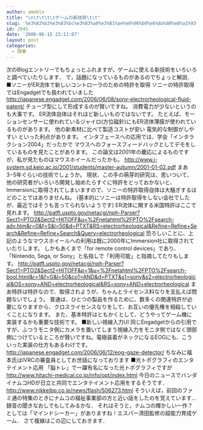 ```yaml
---
author: ameblo
title: "\n\t\t\t\tゲームの新技術\t\t"
slug: '%e3%82%b2%e3%83%bc%e3%83%a0%e3%81%ae%e6%96%b0%e6%8a%80%e8%a1%93'
id: 2945
date: '2006-06-15 23:11:07'
layout: post
categories:
  - 随筆
---
```


次のBlogエントリーでもちょっとふれますが，ゲームに使える新技術をいろいろと調べていたりします． で，話題になっているものがあるのでちょっと解説． ■ソニーがER流体で新しいコントローラのための特許を取得 ソニーの特許取得ではEngadgetでも扱われていました http://japanese.engadget.com/2006/06/08/sony-electrorheological-fluid-patent/ チューブ型にして形成するのが賢いですね。 消費電力が少ないというのも大事です。 ER流体自体はそれほど新しいものではないです。 たとえば、モーションセンサーに使われているジャイロ(方位磁針)にもER流体薄膜が使われているものがあります。 他の新素材に比べて製造コストが安い 電気的な制御がしやすい といった利点があります。 インタフェースへの応用では、学会「インタラクション2004」だったかで マウスへのフォースフィードバックとしてデモをしているものを見たことがあります。 この論文は2001年の慶応によるものですが、私が見たものはマウスホイールだったかも。 http://www.i-system.sd.keio.ac.jp/2001/students/master-autumn/2001-01-02.pdf まあ3−5年ぐらいの技術でしょうか。 現状、この手の萌芽的研究は、思いついて、他の研究者がいろいろ開発し始めたらすぐに特許をとっておかないと、Immersionに取得されてしまいますので、ソニーの特許取得自体は大騒ぎするほどのことではありませんね。 (基本的にソニーは特許取得をしない会社でしたが、最近ではそうも言ってられないようです) ER流体に関する米国特許はここで見れます。 http://patft.uspto.gov/netacgi/nph-Parser?Sect1=PTO2&Sect2=HITOFF&u=%2Fnetahtml%2FPTO%2Fsearch-adv.htm&r=0&f=S&l=50&d=PTXT&RS=electrorheological&Refine=Refine+Search&Refine=Refine+Search&Query=electrorheological 恐ろしいことに、上記のようなマウスホイールへの利用は既に2000年にImmersion社に取得されていたりします。 しかもあくまで「for remote control devices」であり、「Nintendo, Sega, or Sony」と名指しで「利用可能」と指摘してたりもします。 http://patft.uspto.gov/netacgi/nph-Parser?Sect1=PTO2&Sect2=HITOFF&p=1&u=%2Fnetahtml%2FPTO%2Fsearch-bool.html&r=1&f=G&l=50&co1=AND&d=PTXT&s1=sony&s2=electrorheological&OS=sony+AND+electrorheological&RS=sony+AND+electrorheological まあ特許は特許なので、取得されようが、ちゃんとライセンス料なりを支払えば問題ないでしょう。 普通は、ひとつの製品を作るために、数多くの関連特許が必要になりますから、クロスライセンスなりをして、お互いの優先権を相殺していくことになります。 また、基本特許はともかくとして、どうやってゲーム機に実装するかも重要な技術です。 ■新しい視線入力UI 同じEngadgetからの引用ですが、ふつうモニタ側にカメラを置いてしまう視線入力をモニタ側ではなく頭部側につけているところが賢いですね。電極装着がネックになるEOGにも、こういった実装の仕方もあるわけです。 http://japanese.engadget.com/2006/06/12/eog-gaze-detector/ ちなみに福本氏はIVRCの審査員としてお世話になっております ■光トポグラフィのエンタテイメント応用 「脳トレ」で一躍有名になった光トポグラフィですが http://www.hitachi-medical.co.jp/info/opt/index.html 今日のニュースでバンダイナムコHDが日立と共同でエンタテイメント応用をするそうです． http://www.nikkeibp.co.jp/news/flash/506273.html そういえば，前回のファミ通の特集のときにナムコの福祉事業部の方と近い話をしたのを覚えています…録音の聞きなおしでもしてみるかな． それはそうと，ナムコの輝かしい一作？としては「マインドシーカー」がありますね！エスパー清田監修の超能力育成ゲーム． さて複線はこの辺にしておきます．